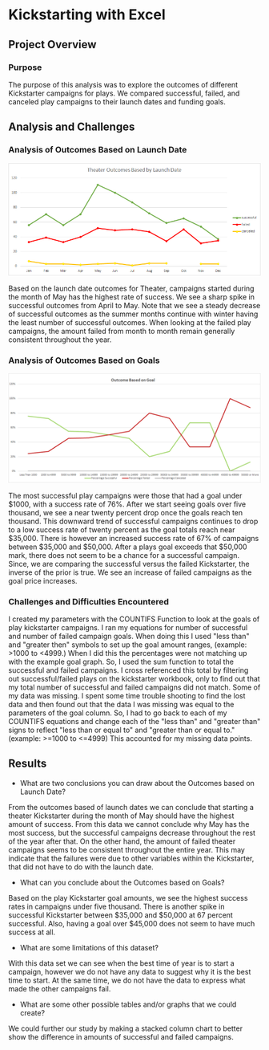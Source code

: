 # Kickstarting with Excel

## Project Overview 

### Purpose
The purpose of this analysis was to explore the outcomes of different Kickstarter campaigns for plays. We compared successful, failed, and canceled play campaigns to their launch dates and funding goals.

## Analysis and Challenges

### Analysis of Outcomes Based on Launch Date
![Theater Outcomes Based by Launch Date](https://github.com/NikWalker/kickstarter_analysis2/blob/main/Theater_Outcomes_vs_Launch.png?raw=true)

Based on the launch date outcomes for Theater, campaigns started during the month of May has the highest rate of success. We see a sharp spike in successful outcomes from April to May. Note that we see a steady decrease of successful outcomes as the summer months continue with winter having the least number of successful outcomes. When looking at the failed play campaigns, the amount failed from month to month remain generally consistent throughout the year. 

### Analysis of Outcomes Based on Goals
![Outcome based of goal](https://github.com/NikWalker/kickstarter_analysis2/blob/main/Outcomes_vs_Goals.png?raw=true)

The most successful play campaigns were those that had a goal under $1000, with a success rate of 76%. After we start seeing goals over five thousand, we see a near twenty percent drop once the goals reach ten thousand. This downward trend of successful campaigns continues to drop to a low success rate of twenty percent as the goal totals reach near $35,000. There is however an increased success rate of 67% of campaigns between $35,000 and $50,000. After a plays goal exceeds that $50,000 mark, there does not seem to be a chance for a successful campaign. Since, we are comparing the successful versus the failed Kickstarter, the inverse of the prior is true. We see an increase of failed campaigns as the goal price increases. 

### Challenges and Difficulties Encountered 
I created my parameters with the COUNTIFS Function to look at the goals of play kickstarter campaigns. I ran my equations for number of successful and number of failed campaign goals. When doing this I used "less than" and "greater then" symbols to set up the goal amount ranges, (example: >1000 to <4999.) When I did this the percentages were not matching up with the example goal graph. So, I used the sum function to total the successful and failed campaigns. I cross referenced this total by filtering out successful/failed plays on the kickstarter workbook, only to find out that my total number of successful and failed campaigns did not match. Some of my data was missing. I spent some time trouble shooting to find the lost data and then found out that the data I was missing was equal to the parameters of the goal column. So, I had to go back to each of my COUNTIFS equations and change each of the "less than" and "greater than" signs to reflect "less than or equal to" and "greater than or equal to." (example: >=1000 to <=4999) This accounted for my missing data points.

## Results

- What are two conclusions you can draw about the Outcomes based on Launch Date?

From the outcomes based of launch dates we can conclude that starting a theater Kickstarter during the month of May should have the highest amount of success. From this data we cannot conclude why May has the most success, but the successful campaigns decrease throughout the rest of the year after that. On the other hand, the amount of failed theater campaigns seems to be consistent throughout the entire year. This may indicate that the failures were due to other variables within the Kickstarter, that did not have to do with the launch date.

- What can you conclude about the Outcomes based on Goals?

Based on the play Kickstarter goal amounts, we see the highest success rates in campaigns under five thousand. There is another spike in successful Kickstarter between $35,000 and $50,000 at 67 percent successful. Also, having a goal over $45,000 does not seem to have much success at all. 

- What are some limitations of this dataset?
 
With this data set we can see when the best time of year is to start a campaign, however we do not have any data to suggest why it is the best time to start. At the same time, we do not have the data to express what made the other campaigns fail. 

- What are some other possible tables and/or graphs that we could create?

We could further our study by making a stacked column chart to better show the difference in amounts of successful and failed campaigns. 
